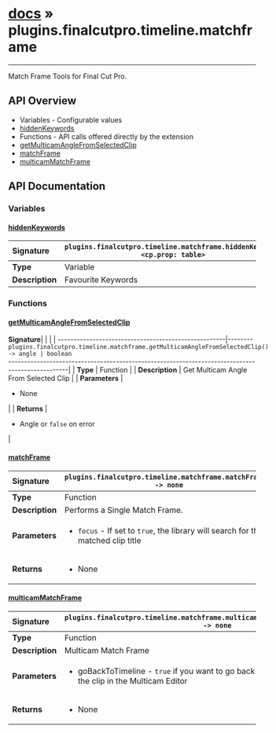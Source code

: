 # [docs](index.md) » plugins.finalcutpro.timeline.matchframe
---

Match Frame Tools for Final Cut Pro.

## API Overview
* Variables - Configurable values
 * [hiddenKeywords](#hiddenkeywords)
* Functions - API calls offered directly by the extension
 * [getMulticamAngleFromSelectedClip](#getmulticamanglefromselectedclip)
 * [matchFrame](#matchframe)
 * [multicamMatchFrame](#multicammatchframe)

## API Documentation

### Variables

#### [hiddenKeywords](#hiddenkeywords)
| <span style="float: left;">**Signature**</span> | <span style="float: left;">`plugins.finalcutpro.timeline.matchframe.hiddenKeywords <cp.prop: table>` </span>                                                          |
| -----------------------------------------------------|---------------------------------------------------------------------------------------------------------|
| **Type**                                             | Variable |
| **Description**                                      | Favourite Keywords |

### Functions

#### [getMulticamAngleFromSelectedClip](#getmulticamanglefromselectedclip)
| <span style="float: left;">**Signature**</span> | <span style="float: left;">`plugins.finalcutpro.timeline.matchframe.getMulticamAngleFromSelectedClip() -> angle | boolean` </span>                                                          |
| -----------------------------------------------------|---------------------------------------------------------------------------------------------------------|
| **Type**                                             | Function |
| **Description**                                      | Get Multicam Angle From Selected Clip |
| **Parameters**                                       | <ul><li>None</li></ul> |
| **Returns**                                          | <ul><li>Angle or <code>false</code> on error</li></ul> |

#### [matchFrame](#matchframe)
| <span style="float: left;">**Signature**</span> | <span style="float: left;">`plugins.finalcutpro.timeline.matchframe.matchFrame() -> none` </span>                                                          |
| -----------------------------------------------------|---------------------------------------------------------------------------------------------------------|
| **Type**                                             | Function |
| **Description**                                      | Performs a Single Match Frame. |
| **Parameters**                                       | <ul><li><code>focus</code>  - If set to <code>true</code>, the library will search for the matched clip title</li></ul> |
| **Returns**                                          | <ul><li>None</li></ul> |

#### [multicamMatchFrame](#multicammatchframe)
| <span style="float: left;">**Signature**</span> | <span style="float: left;">`plugins.finalcutpro.timeline.matchframe.multicamMatchFrame(goBackToTimeline) -> none` </span>                                                          |
| -----------------------------------------------------|---------------------------------------------------------------------------------------------------------|
| **Type**                                             | Function |
| **Description**                                      | Multicam Match Frame |
| **Parameters**                                       | <ul><li>goBackToTimeline - <code>true</code> if you want to go back to the timeline after opening the clip in the Multicam Editor</li></ul> |
| **Returns**                                          | <ul><li>None</li></ul> |

